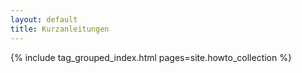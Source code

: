 ```yaml
---
layout: default
title: Kurzanleitungen
---
```



{% include tag_grouped_index.html pages=site.howto_collection %}
